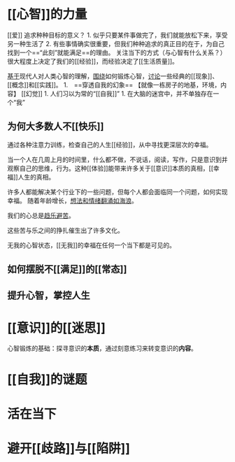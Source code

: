 # [[心智]]的力量
[[爱]] 
追求种种目标的意义？
	1. 似乎只要某件事做完了，我们就能放松下来，享受另一种生活了
	2. 有些事情确实很重要，但我们种种追求的真正目的在于，为自己找到一个==“此刻”就能满足==的理由。
关注当下的方式（与心智有什么关系？）很大程度上决定了我们的[[经验]]，而经验决定了[[生活质量]]。

<u>基于</u>现代人对人类心智的理解，<u>围绕</u>如何锻炼心智，<u>讨论</u>一些经典的[[现象]]、[[概念]]和[[实践]]。
	1.　==穿透自我的幻象==
【就像一栋房子的地基，环境，内容】
[[幻觉]] 
	1. 人们习以为常的“[[自我]]”
		1. 在大脑的迷宫中，并不单独存在一个“我”


## 为何大多数人不[[快乐]] 
通过各种注意力训练，检查自己的人生[[经验]]，从中寻找更深层次的幸福。

当一个人在几周上月的时间里，什么都不做，不说话，阅读，写作，只是意识到并观察自己的思维，行为。这种[[体验]]能带来许多关于[[意识]]本质的真相，[[幸福]]人生的真相。

许多人都能解决某个行业下的一些问题，但每个人都会面临同一个问题，如何实现幸福。
随着年龄增长，<u>想法和情绪翻涌如海浪</u>。

我们的心总是<u>趋乐避苦</u>。

这些苦与乐之间的挣扎催生出了许多文化。

无我的心智状态，[[无我]]的幸福在任何一个当下都是可见的。
## 如何摆脱不[[满足]]的[[常态]] 

## 提升心智，掌控人生

# [[意识]]的[[迷思]] 
心智锻炼的基础：探寻意识的**本质**，通过刻意练习来转变意识的**内容**。
# [[自我]]的谜题
# 活在当下
# 避开[[歧路]]与[[陷阱]] 